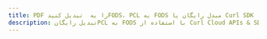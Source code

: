 ---title: PDF را به  تبدیل کنیدFODS، PCL به FODS مبدل رایگان یا Curl SDKdescription: تبدیل رایگانPCL به FODS با استفاده از Curl Cloud APIs & SDK همچنین اسناد PDF را در Cloud ایجاد، ویرایش و رندر کنید.---